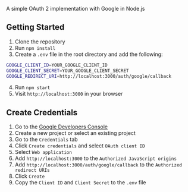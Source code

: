A simple OAuth 2 implementation with Google in Node.js

## Getting Started
1. Clone the repository
2. Run `npm install`
3. Create a `.env` file in the root directory and add the following:
```bash
GOOGLE_CLIENT_ID=YOUR_GOOGLE_CLIENT_ID
GOOGLE_CLIENT_SECRET=YOUR_GOOGLE_CLIENT_SECRET
GOOGLE_REDIRECT_URI=http://localhost:3000/auth/google/callback
```
4. Run `npm start`
5. Visit `http://localhost:3000` in your browser

## Create Credentials
1. Go to the [Google Developers Console](https://console.developers.google.com/)
2. Create a new project or select an existing project
3. Go to the `Credentials` tab
4. Click `Create credentials` and select `OAuth client ID`
5. Select `Web application`
6. Add `http://localhost:3000` to the `Authorized JavaScript origins`
7. Add `http://localhost:3000/auth/google/callback` to the `Authorized redirect URIs`
8. Click `Create`
9. Copy the `Client ID` and `Client Secret` to the `.env` file

